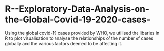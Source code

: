 # R--Exploratory-Data-Analysis-on-the-Global-Covid-19-2020-cases-
Using the global covid-19 cases provided by WHO, we utilised the libaries in R to plot visualisation to analyse the relationships of the number of cases globally and the various factors deemed to be affecting it.
